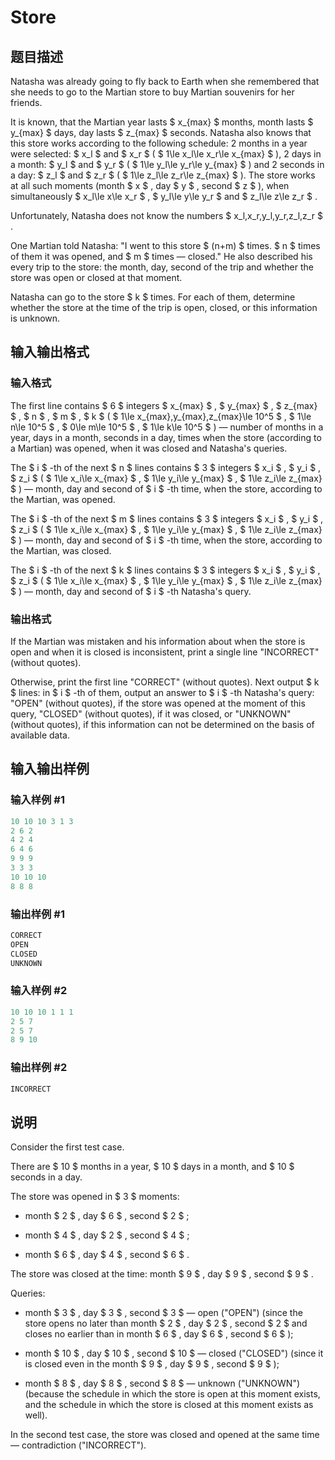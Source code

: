 # Store

## 题目描述

Natasha was already going to fly back to Earth when she remembered that she needs to go to the Martian store to buy Martian souvenirs for her friends.

It is known, that the Martian year lasts $ x_{max} $ months, month lasts $ y_{max} $ days, day lasts $ z_{max} $ seconds. Natasha also knows that this store works according to the following schedule: 2 months in a year were selected: $ x_l $ and $ x_r $ ( $ 1\le x_l\le x_r\le x_{max} $ ), 2 days in a month: $ y_l $ and $ y_r $ ( $ 1\le y_l\le y_r\le y_{max} $ ) and 2 seconds in a day: $ z_l $ and $ z_r $ ( $ 1\le z_l\le z_r\le z_{max} $ ). The store works at all such moments (month $ x $ , day $ y $ , second $ z $ ), when simultaneously $ x_l\le x\le x_r $ , $ y_l\le y\le y_r $ and $ z_l\le z\le z_r $ .

Unfortunately, Natasha does not know the numbers $ x_l,x_r,y_l,y_r,z_l,z_r $ .

One Martian told Natasha: "I went to this store $ (n+m) $ times. $ n $ times of them it was opened, and $ m $ times — closed." He also described his every trip to the store: the month, day, second of the trip and whether the store was open or closed at that moment.

Natasha can go to the store $ k $ times. For each of them, determine whether the store at the time of the trip is open, closed, or this information is unknown.

## 输入输出格式

### 输入格式

The first line contains $ 6 $ integers $ x_{max} $ , $ y_{max} $ , $ z_{max} $ , $ n $ , $ m $ , $ k $ ( $ 1\le x_{max},y_{max},z_{max}\le 10^5 $ , $ 1\le n\le 10^5 $ , $ 0\le m\le 10^5 $ , $ 1\le k\le 10^5 $ ) — number of months in a year, days in a month, seconds in a day, times when the store (according to a Martian) was opened, when it was closed and Natasha's queries.

The $ i $ -th of the next $ n $ lines contains $ 3 $ integers $ x_i $ , $ y_i $ , $ z_i $ ( $ 1\le x_i\le x_{max} $ , $ 1\le y_i\le y_{max} $ , $ 1\le z_i\le z_{max} $ ) — month, day and second of $ i $ -th time, when the store, according to the Martian, was opened.

The $ i $ -th of the next $ m $ lines contains $ 3 $ integers $ x_i $ , $ y_i $ , $ z_i $ ( $ 1\le x_i\le x_{max} $ , $ 1\le y_i\le y_{max} $ , $ 1\le z_i\le z_{max} $ ) — month, day and second of $ i $ -th time, when the store, according to the Martian, was closed.

The $ i $ -th of the next $ k $ lines contains $ 3 $ integers $ x_i $ , $ y_i $ , $ z_i $ ( $ 1\le x_i\le x_{max} $ , $ 1\le y_i\le y_{max} $ , $ 1\le z_i\le z_{max} $ ) — month, day and second of $ i $ -th Natasha's query.

### 输出格式

If the Martian was mistaken and his information about when the store is open and when it is closed is inconsistent, print a single line "INCORRECT" (without quotes).

Otherwise, print the first line "CORRECT" (without quotes). Next output $ k $ lines: in $ i $ -th of them, output an answer to $ i $ -th Natasha's query: "OPEN" (without quotes), if the store was opened at the moment of this query, "CLOSED" (without quotes), if it was closed, or "UNKNOWN" (without quotes), if this information can not be determined on the basis of available data.

## 输入输出样例

### 输入样例 #1

```cpp
10 10 10 3 1 3
2 6 2
4 2 4
6 4 6
9 9 9
3 3 3
10 10 10
8 8 8

```
### 输出样例 #1

```cpp
CORRECT
OPEN
CLOSED
UNKNOWN

```
### 输入样例 #2

```cpp
10 10 10 1 1 1
2 5 7
2 5 7
8 9 10

```
### 输出样例 #2

```cpp
INCORRECT

```
## 说明

Consider the first test case.

There are $ 10 $ months in a year, $ 10 $ days in a month, and $ 10 $ seconds in a day.

The store was opened in $ 3 $ moments:

- month $ 2 $ , day $ 6 $ , second $ 2 $ ;

- month $ 4 $ , day $ 2 $ , second $ 4 $ ;

- month $ 6 $ , day $ 4 $ , second $ 6 $ .

The store was closed at the time: month $ 9 $ , day $ 9 $ , second $ 9 $ .

Queries:

- month $ 3 $ , day $ 3 $ , second $ 3 $ — open ("OPEN") (since the store opens no later than month $ 2 $ , day $ 2 $ , second $ 2 $ and closes no earlier than in month $ 6 $ , day $ 6 $ , second $ 6 $ );

- month $ 10 $ , day $ 10 $ , second $ 10 $ — closed ("CLOSED") (since it is closed even in the month $ 9 $ , day $ 9 $ , second $ 9 $ );

- month $ 8 $ , day $ 8 $ , second $ 8 $ — unknown ("UNKNOWN") (because the schedule in which the store is open at this moment exists, and the schedule in which the store is closed at this moment exists as well).

In the second test case, the store was closed and opened at the same time — contradiction ("INCORRECT").

